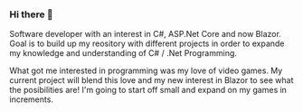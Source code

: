 ### Hi there 👋

Software developer with an interest in C#, ASP.Net Core and now Blazor.  Goal is to build up my reository with different projects in order to expande my knowledge and understanding of C# / .Net Programming.

What got me interested in programming was my love of video games. My current project will blend this love and my new interest in Blazor to see what the posibilities are! I'm going to start off small and expand on my games in increments.

<!--
**taylorbudzan/taylorbudzan** is a ✨ _special_ ✨ repository because its `README.md` (this file) appears on your GitHub profile.

Here are some ideas to get you started:

- 🔭 I’m currently working on ...
- 🌱 I’m currently learning ...
- 👯 I’m looking to collaborate on ...
- 🤔 I’m looking for help with ...
- 💬 Ask me about ...
- 📫 How to reach me: ...
- 😄 Pronouns: ...
- ⚡ Fun fact: ...
-->
